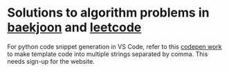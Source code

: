 # Solutions to algorithm problems in [baekjoon](https://www.acmicpc.net/problemset) and [leetcode](https://leetcode.com/problemset/all/)

For python code snippet generation in VS Code, refer to this [codepen work](http://codepen.io/mrmlnc/pen/GqrqPg) to make template code into multiple strings separated by comma. This needs sign-up for the website.